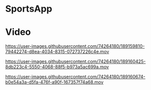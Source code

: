 # SportsApp

# Video




https://user-images.githubusercontent.com/74264180/189159810-79442274-d8ea-4034-8315-072737226c4e.mov



https://user-images.githubusercontent.com/74264180/189160425-8db223c4-5550-4068-88f5-b973a5ac699a.mov



https://user-images.githubusercontent.com/74264180/189160674-b0e54a3a-d5fa-476f-a90f-167357f74a68.mov

